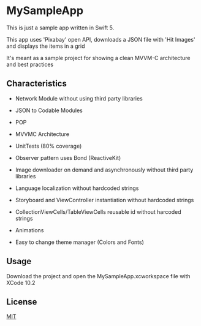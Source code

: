 # MySampleApp

This is just a sample app written in Swift 5. 

This app uses 'Pixabay' open API, downloads a JSON file with 'Hit Images' and displays the items in a grid

It's meant as a sample project for showing a clean MVVM-C architecture and best practices

## Characteristics
- Network Module without using third party libraries
- JSON to Codable Modules
- POP
- MVVMC Architecture
- UnitTests (80% coverage)
- Observer pattern uses Bond (ReactiveKit)
- Image downloader on demand and asynchronously without third party libraries

- Language localization without hardcoded strings
- Storyboard and ViewController instantiation without hardcoded strings
- CollectionViewCells/TableViewCells reusable id without harcoded strings
- Animations
- Easy to change theme manager (Colors and Fonts)

## Usage

Download the project and open the MySampleApp.xcworkspace file with XCode 10.2

## License
[MIT](https://choosealicense.com/licenses/mit/)
